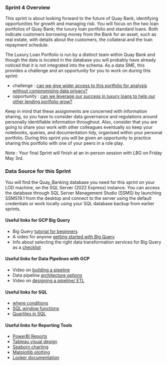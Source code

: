 ### Sprint 4 Overview 

This sprint is about looking forward to the future of Quay Bank, identifying opportunities for growth and managing risk. You will focus on the two loan portfolios of Quay Bank;  the luxury loan portfolio and standard loans. Both indicate customers borrowing money from the Bank for an asset, such as real estate, with details about the customers, the collateral and the loan repayment schedule. 

The Luxury Loan Portfolio is run by a distinct team within Quay Bank and though the data is located in the database you will probably have already noticed that it is not integrated into the schema. As a data SME, this provides a challenge and an opportunity for you to work on during this sprint: 

- challenge : [can we give wider access to this portfolio for analysis without compromising data privacy?](https://github.com/siandav/lbg_incubation_delegates/blob/main/Sprint_4_bigquery_growth/Sprint%204%20-%20Growth%20and%20Big%20Query.pdf) 
- opportunity : [can we leverage our success in luxury loans to help our other lending portfolio grow?](https://github.com/siandav/lbg_incubation_delegates/blob/main/Sprint_4_bigquery_growth/Sprint_4_GrowthandOpportunities.pdf)

Keep in mind that these assignments are concerned with information sharing, so you have to consider data governance and regulations around personally identifiable information throughout. Also, consider that you are going to share your work with other colleagues eventually so keep your notebooks, queries, and documentation tidy, organised  within your personal portfolio.  During this sprint you will be given an opportunity to practice sharing this portfolio with one of your peers in a role play. 

Note : Your final Sprint will finish at an in-person session with LBG on Friday May 3rd. 

### Data Source for this Sprint 

You will find the Quay_Banking database you need for this sprint on your LOD machine, on the SQL Server (2022 Express) instance. You can access the database through SQL Server Management Studio (SSMS) by launching SSMS19.1 from the desktop and connect to the server using the default credentials or work locally using your SQL database backup from earlier sprints. 

#### Useful links for GCP Big Query 
- Big Query [tutorial for beginners](https://www.youtube.com/watch?v=MYAfyPlVVak)
- A video for anyone [getting started with Big Query](https://www.youtube.com/watch?v=BH_7_zVk5oM) 
- Info about selecting the right data transformation services for Big Query as a [checklist](https://towardsdatascience.com/check-list-selecting-the-right-data-transformation-service-for-google-bigquery-bd99307da581) 

#### Useful links for Data Pipelines with GCP
- Video on [building a pipeline](https://www.youtube.com/watch?v=yVUXvabnMRU)
- Data pipeline [architecture options](https://cloud.google.com/blog/topics/developers-practitioners/what-data-pipeline-architecture-should-i-use/)
- Video on [designing a pipeline/ ETL](https://www.youtube.com/watch?v=VtzvF17ysbc)

#### Useful links for SQL
- [where conditions](https://www.w3schools.com/sql/sql_where.asp)
- [SQL window functions](https://www.geeksforgeeks.org/window-functions-in-sql/)
- [Quartiles in SQL](https://www.sisense.com/blog/window-functions-by-example/)

#### Useful links for Reporting Tools 
- [PowerBI Reports](https://learn.microsoft.com/en-us/power-bi/create-reports/)
- [Tableau visual design](https://help.tableau.com/current/pro/desktop/en-us/design_and_analyze.htm)
- [Seaborn charting](https://seaborn.pydata.org/)
- [Matplotlib plotting](https://matplotlib.org/stable/users/index.html)
- [Looker documentation](https://cloud.google.com/looker/docs/intro) 
